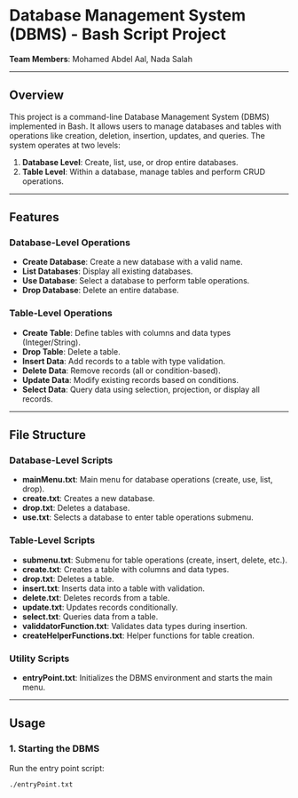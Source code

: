 # Database Management System (DBMS) - Bash Script Project  
 **Team Members**: Mohamed Abdel Aal, Nada Salah  
 
 ---
 
 ## Overview  
 This project is a command-line Database Management System (DBMS) implemented in Bash. It allows users to manage databases and tables with operations like creation, deletion, insertion, updates, and queries. The system operates at two levels:  
 1. **Database Level**: Create, list, use, or drop entire databases.  
 2. **Table Level**: Within a database, manage tables and perform CRUD operations.  
 
 ---
 
 ## Features  
 
 ### **Database-Level Operations**  
 - **Create Database**: Create a new database with a valid name.  
 - **List Databases**: Display all existing databases.  
 - **Use Database**: Select a database to perform table operations.  
 - **Drop Database**: Delete an entire database.  
 
 ### **Table-Level Operations**  
 - **Create Table**: Define tables with columns and data types (Integer/String).  
 - **Drop Table**: Delete a table.  
 - **Insert Data**: Add records to a table with type validation.  
 - **Delete Data**: Remove records (all or condition-based).  
 - **Update Data**: Modify existing records based on conditions.  
 - **Select Data**: Query data using selection, projection, or display all records.  
 
 ---
 
 ## File Structure  
 ### **Database-Level Scripts**  
 - **mainMenu.txt**: Main menu for database operations (create, use, list, drop).  
 - **create.txt**: Creates a new database.  
 - **drop.txt**: Deletes a database.  
 - **use.txt**: Selects a database to enter table operations submenu.  
 
 ### **Table-Level Scripts**  
 - **submenu.txt**: Submenu for table operations (create, insert, delete, etc.).  
 - **create.txt**: Creates a table with columns and data types.  
 - **drop.txt**: Deletes a table.  
 - **insert.txt**: Inserts data into a table with validation.  
 - **delete.txt**: Deletes records from a table.  
 - **update.txt**: Updates records conditionally.  
 - **select.txt**: Queries data from a table.  
 - **validdatorFunction.txt**: Validates data types during insertion.  
 - **createHelperFunctions.txt**: Helper functions for table creation.  
 
 ### **Utility Scripts**  
 - **entryPoint.txt**: Initializes the DBMS environment and starts the main menu.  
 
 ---
 
 ## Usage  
 
 ### **1. Starting the DBMS**  
 Run the entry point script:  
 ```bash
 ./entryPoint.txt